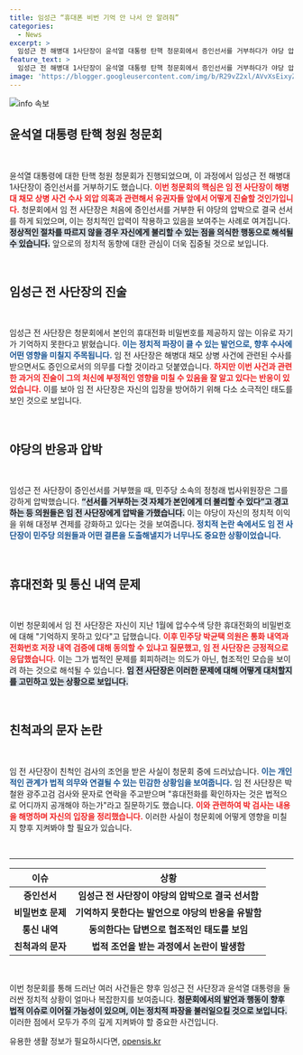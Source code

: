 ```yaml
---
title: 임성근 “휴대폰 비번 기억 안 나서 안 알려줘”
categories:
  - News
excerpt: >
  임성근 전 해병대 1사단장이 윤석열 대통령 탄핵 청문회에서 증인선서를 거부하다가 야당 압박에 결국 선서했다. 고위공직자범죄수사처 수사도 주목받는 가운데, 친척 검사와의 문자 논란도 불거졌다.
feature_text: >
  임성근 전 해병대 1사단장이 윤석열 대통령 탄핵 청문회에서 증인선서를 거부하다가 야당 압박에 결국 선서했다. 고위공직자범죄수사처 수사도 주목받는 가운데, 친척 검사와의 문자 논란도 불거졌다.
image: 'https://blogger.googleusercontent.com/img/b/R29vZ2xl/AVvXsEixyZcFfHzMRdzZMjFBmAUKJYCLCGyLL1o632UiGVXcaFdKo_bkvkuCioo0uUKlGfBVcT3P84aROyZIXSBEx3Aw5nCQ3pTgDom1WDC4m8eifvWiAmWEEVb4x6G_l8C0QH225ldMjyaFvpxGEBGNO37VmDTDMHGhJPq73UglMfDca1-0aw/s1600/blogspot.png'
---
```


<p><img src="https://blogger.googleusercontent.com/img/b/R29vZ2xl/AVvXsEixyZcFfHzMRdzZMjFBmAUKJYCLCGyLL1o632UiGVXcaFdKo_bkvkuCioo0uUKlGfBVcT3P84aROyZIXSBEx3Aw5nCQ3pTgDom1WDC4m8eifvWiAmWEEVb4x6G_l8C0QH225ldMjyaFvpxGEBGNO37VmDTDMHGhJPq73UglMfDca1-0aw/s1600/blogspot.png" alt="info 속보" /></p>

<h2 data-ke-size="size26">윤석열 대통령 탄핵 청원 청문회</h2>

<p data-ke-size="size16">&nbsp;</p>

<p data-ke-size="size16">윤석열 대통령에 대한 탄핵 청원 청문회가 진행되었으며, 이 과정에서 임성근 전 해병대 1사단장이 증인선서를 거부하기도 했습니다. <b><span style="color: #ee2323;">이번 청문회의 핵심은 임 전 사단장이 해병대 채모 상병 사건 수사 외압 의혹과 관련해서 유권자들 앞에서 어떻게 진술할 것인가입니다.</span></b> 청문회에서 임 전 사단장은 처음에 증인선서를 거부한 뒤 야당의 압박으로 결국 선서를 하게 되었으며, 이는 정치적인 압력이 작용하고 있음을 보여주는 사례로 여겨집니다. <b><span style="background-color: #21538527;">정상적인 절차를 따르지 않을 경우 자신에게 불리할 수 있는 점을 의식한 행동으로 해석될 수 있습니다.</span></b> 앞으로의 정치적 동향에 대한 관심이 더욱 집중될 것으로 보입니다.</p>

<p data-ke-size="size16">&nbsp;</p>

<h2 data-ke-size="size26">임성근 전 사단장의 진술</h2>

<p data-ke-size="size16">&nbsp;</p>

<p data-ke-size="size16">임성근 전 사단장은 청문회에서 본인의 휴대전화 비밀번호를 제공하지 않는 이유로 자기가 기억하지 못한다고 밝혔습니다. <b><span style="color: #1a5490;">이는 정치적 파장이 클 수 있는 발언으로, 향후 수사에 어떤 영향을 미칠지 주목됩니다.</span></b> 임 전 사단장은 해병대 채모 상병 사건에 관련된 수사를 받으면서도 증인으로서의 의무를 다할 것이라고 덧붙였습니다. <b><span style="color: #ee2323;">하지만 이번 사건과 관련한 과거의 진술이 그의 처신에 부정적인 영향을 미칠 수 있음을 잘 알고 있다는 반응이 있었습니다.</span></b> 이를 보아 임 전 사단장은 자신의 입장을 방어하기 위해 다소 소극적인 태도를 보인 것으로 보입니다.</p>

<p data-ke-size="size16">&nbsp;</p>

<h2 data-ke-size="size26">야당의 반응과 압박</h2>

<p data-ke-size="size16">&nbsp;</p>

<p data-ke-size="size16">임성근 전 사단장이 증인선서를 거부했을 때, 민주당 소속의 정청래 법사위원장은 그를 강하게 압박했습니다. <b><span style="background-color: #21538527;">“선서를 거부하는 것 자체가 본인에게 더 불리할 수 있다”고 경고하는 등 의원들은 임 전 사단장에게 압박을 가했습니다.</span></b> 이는 야당이 자신의 정치적 이익을 위해 대정부 견제를 강화하고 있다는 것을 보여줍니다. <b><span style="color: #1a5490;">정치적 논란 속에서도 임 전 사단장이 민주당 의원들과 어떤 결론을 도출해낼지가 너무나도 중요한 상황이었습니다.</span></b></p>

<p data-ke-size="size16">&nbsp;</p>

<h2 data-ke-size="size26">휴대전화 및 통신 내역 문제</h2>

<p data-ke-size="size16">&nbsp;</p>

<p data-ke-size="size16">이번 청문회에서 임 전 사단장은 자신이 지난 1월에 압수수색 당한 휴대전화의 비밀번호에 대해 "기억하지 못하고 있다"고 답했습니다. <b><span style="color: #ee2323;">이후 민주당 박균택 의원은 통화 내역과 전화번호 저장 내역 검증에 대해 동의할 수 있냐고 질문했고, 임 전 사단장은 긍정적으로 응답했습니다.</span></b> 이는 그가 법적인 문제를 회피하려는 의도가 아닌, 협조적인 모습을 보이려 하는 것으로 해석될 수 있습니다. <b><span style="background-color: #21538527;">임 전 사단장은 이러한 문제에 대해 어떻게 대처할지를 고민하고 있는 상황으로 보입니다.</span></b></p>

<p data-ke-size="size16">&nbsp;</p>

<h2 data-ke-size="size26">친척과의 문자 논란</h2>

<p data-ke-size="size16">&nbsp;</p>

<p data-ke-size="size16">임 전 사단장이 친척인 검사의 조언을 받은 사실이 청문회 중에 드러났습니다. <b><span style="color: #1a5490;">이는 개인적인 관계가 법적 의무와 연결될 수 있는 민감한 상황임을 보여줍니다.</span></b> 임 전 사단장은 박철완 광주고검 검사와 문자로 연락을 주고받으며 "휴대전화를 확인하자는 것은 법적으로 어디까지 공개해야 하는가"라고 질문하기도 했습니다. <b><span style="color: #ee2323;">이와 관련하여 박 검사는 내용을 해명하며 자신의 입장을 정리했습니다.</span></b> 이러한 사실이 청문회에 어떻게 영향을 미칠지 향후 지켜봐야 할 필요가 있습니다.</p>

<p data-ke-size="size16">&nbsp;</p>

<hr>

<table style="width: 100%; border-collapse: collapse;">
    <thead>
        <tr>
            <th style="text-align: center; height: 33px;"><b>이슈</b></th>
            <th style="text-align: center; height: 33px;"><b>상황</b></th>
        </tr>
    </thead>
    <tbody>
        <tr>
            <td style="text-align: center; height: 17px;"><b>증인선서</b></td>
            <td style="text-align: center; height: 17px;"><b>임성근 전 사단장이 야당의 압박으로 결국 선서함</b></td>
        </tr>
        <tr>
            <td style="text-align: center; height: 17px;"><b>비밀번호 문제</b></td>
            <td style="text-align: center; height: 17px;"><b>기억하지 못한다는 발언으로 야당의 반응을 유발함</b></td>
        </tr>
        <tr>
            <td style="text-align: center; height: 17px;"><b>통신 내역</b></td>
            <td style="text-align: center; height: 17px;"><b>동의한다는 답변으로 협조적인 태도를 보임</b></td>
        </tr>
        <tr>
            <td style="text-align: center; height: 17px;"><b>친척과의 문자</b></td>
            <td style="text-align: center; height: 17px;"><b>법적 조언을 받는 과정에서 논란이 발생함</b></td>
        </tr>
    </tbody>
</table>

<p data-ke-size="size16">&nbsp;</p>

<p data-ke-size="size16">이번 청문회를 통해 드러난 여러 사건들은 향후 임성근 전 사단장과 윤석열 대통령을 둘러싼 정치적 상황이 얼마나 복잡한지를 보여줍니다. <b><span style="background-color: #21538527;">청문회에서의 발언과 행동이 향후 법적 이슈로 이어질 가능성이 있으며, 이는 정치적 파장을 불러일으킬 것으로 보입니다.</span></b> 이러한 점에서 모두가 주의 깊게 지켜봐야 할 중요한 사건입니다.</p>
유용한 생활 정보가 필요하시다면, <a href="https://opensis.kr" rel="dofollow">opensis.kr</a>


